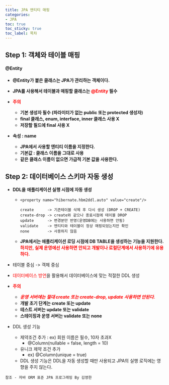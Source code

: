 ```yaml
---
title: JPA 엔티티 매핑
categories:
- JPA
toc: true
toc_sticky: true
toc_label: 목차
---
```


## Step 1:  객체와 테이블 매핑

#### @Entity

* **@Entity가 붙은 클래스는 JPA가 관리하는 객체이다.**
* **JPA를 사용해서 테이블과 매핑할 클래스는 <span style="color:red;">@Entity</span> 필수**

* **<span style="color:red;">주의</span>**
  * **기본 생성자 필수 (파라미터가 없는 public 또는 protected 생성자)**
  * **final 클래스, enum, interface, inner 클래스 사용 X**
  * **저장할 필드에 final 사용 X**

* **속성 : name**
  * **JPA에서 사용할 엔티티 이름을 지정한다.**
  * **기본값 : 클래스 이름을 그대로 사용** 
  * **같은 클래스 이름이 없으면 가급적 기본 값을 사용한다.**



## Step 2:  데이터베이스 스키마 자동 생성

* **DDL을** **애플리케이션 실행 시점에 자동 생성**

  * ```
    <property name="hibernate.hbm2ddl.auto" value="create"/>
    
    create 		-> 기존테이블 삭제 후 다시 생성 (DROP + CREATE)
    create-drop -> create와 같으나 종료시점에 테이블 DROP
    update 		-> 변경분만 반영(운영DB에는 사용하면 안됨)
    validate 	-> 엔티티와 테이블이 정상 매핑되었는지만 확인
    none 		-> 사용하지 않음
    ```

  * **JPA에서는 애플리케이션 로딩 시점에 DB TABLE을 생성하는 기능을 지원한다. <span style="color:red;">하지만, 실제 운영에선 사용하면 안되고 개발이나 로컬단계에서 사용하기에 유용하다.</span>**

* 테이블 중심 -> 객체 중심

* <span style="color:red;">데이터베이스 방언</span>을 활용해서 데이터베이스에 맞는 적절한 DDL 생성

* **<span style="color:red;">주의</span>**

  * ***<span style="color:red;"> 운영 서버에는 절대 create 또는 create-drop, update 사용하면 안된다.</span>***
  * **개발 초기 단계는 create 또는 update**
  * **테스트 서버는 update 또는 validate**
  * **스테이징과 운영 서버는 validate 또는 none**

* DDL 생성 기능

  * 제약조건 추가 : ex) 회원 이름은 필수, 10자 초과X
    * @Column(nullable = false, length = 10)
  * 유니크 제약 조건 추가
    * ex) @Column(unique = true)
  * DDL 생성 기능은 DDL을 자동 생성할 때만 사용되고 JPA의 실행 로직에는 영향을 주지 않는다.

```
참조 - 자바 ORM 표준 JPA 프로그래밍 By 김영한
```


